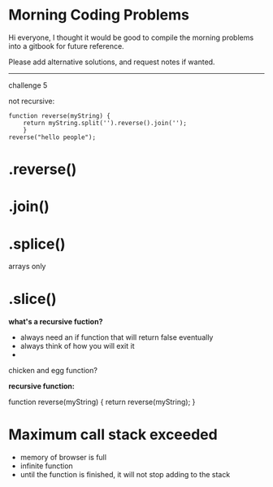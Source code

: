 # Morning Coding Problems

Hi everyone, I thought it would be good to compile the morning problems into a gitbook for future reference. 

Please add alternative solutions, and request notes if wanted.

------

challenge 5

not recursive:

```
function reverse(myString) {
    return myString.split('').reverse().join('');
    }
reverse("hello people");

```
# .reverse()

# .join()

# .splice()

arrays only

# .slice() 

**what's a recursive fuction?**
- always need an if function that will return false eventually
- always think of how you will exit it
- 

chicken and egg function?

**recursive function:**

function reverse(myString) {
    return reverse(myString);
    }
    
# Maximum call stack exceeded
 - memory of browser is full
 - infinite function
 - until the function is finished, it will not stop adding to the stack




